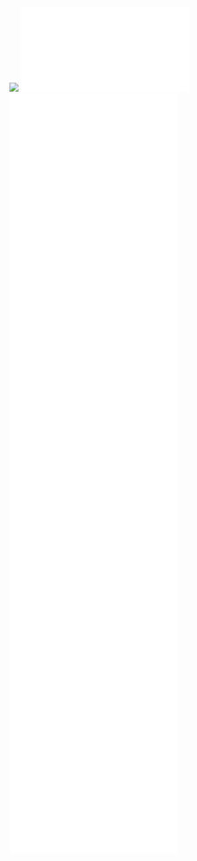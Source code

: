 ![](00_Introduction_canvas.canvas)
![](00_entries/00.00_Intro.md)
![](00_entries/00.01.00_Background.md)
![](00_entries/00.02.00_Chapters.md)
![](00_entries/00.02.01_Disability_justice_and_life_affirmation_flipping_the_table.md)
![](00_entries/00.02.02_Crip-Tic_of_Vignettes.md)
![](00_entries/00.02.03_Disobedient_Action_Research_Cycles.md)
![](00_entries/00.02.04_Configure-able_methods.md)
![](00_entries/00.02.05_In-configure-ability.md)
![](00_entries/00.02.06_A_Cozier_Configure-Ability.md)
![](00_entries/00.03.00_Conclusion.md)
